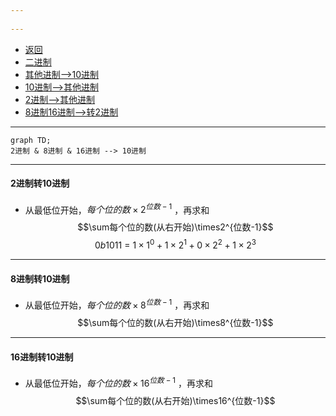 ```yaml
---
 
---
```

- [返回](运算符.md)  
- [二进制](二进制.md)
- [其他进制-->10进制](其他进制-->10进制.md) 
- [10进制-->其他进制](10进制-->其他进制.md)  
- [2进制-->其他进制](2进制-->其他进制.md) 
- [8进制16进制-->转2进制](8进制16进制-->转2进制.md) 
---
```mermaid
graph TD;
2进制 & 8进制 & 16进制 --> 10进制
```
- ---
#### 2进制转10进制
- 从最低位开始，$每个位的数\times2^{位数-1}$ ，再求和
$$\sum每个位的数(从右开始)\times2^{位数-1}$$
$$0b1011~=~1\times1^{0}+1\times2^{1}+0\times2^{2}+1\times2^{3}$$
---
#### 8进制转10进制
- 从最低位开始，$每个位的数\times8^{位数-1}$ ，再求和
$$\sum每个位的数(从右开始)\times8^{位数-1}$$
---
#### 16进制转10进制
- 从最低位开始，$每个位的数\times16^{位数-1}$ ，再求和
$$\sum每个位的数(从右开始)\times16^{位数-1}$$